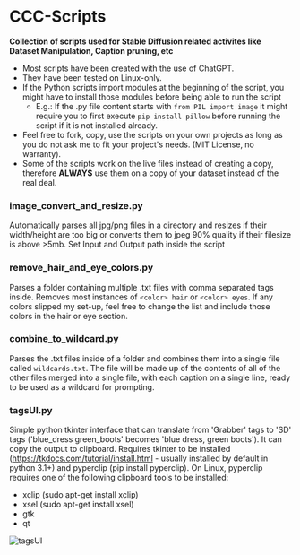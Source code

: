 # CCC-Scripts

**Collection of scripts used for Stable Diffusion related activites like Dataset Manipulation, Caption pruning, etc**
* Most scripts have been created with the use of ChatGPT.
* They have been tested on Linux-only.
* If the Python scripts import modules at the beginning of the script, you might have to install those modules before being able to run the script
    * E.g.: If the .py file content starts with `from PIL import image` it might require you to first execute `pip install pillow` before running the script if it is not installed already.
* Feel free to fork, copy, use the scripts on your own projects as long as you do not ask me to fit your project's needs. (MIT License, no warranty).
* Some of the scripts work on the live files instead of creating a copy, therefore **ALWAYS** use them on a copy of your dataset instead of the real deal.

### **image_convert_and_resize.py**
Automatically parses all jpg/png files in a directory and resizes if their width/height are too big or converts them to jpeg 90% quality if their filesize is above >5mb. Set Input and Output path inside the script
### **remove_hair_and_eye_colors.py**
Parses a folder containing multiple .txt files with comma separated tags inside. Removes most instances of `<color> hair` or `<color> eyes`. If any colors slipped my set-up, feel free to change the list and include those colors in the hair or eye section.
### **combine_to_wildcard.py**
Parses the .txt files inside of a folder and combines them into a single file called `wildcards.txt`. The file will be made up of the contents of all of the other files merged into a single file, with each caption on a single line, ready to be used as a wildcard for prompting.
### **tagsUI.py**
Simple python tkinter interface that can translate from 'Grabber' tags to 'SD' tags ('blue_dress green_boots' becomes 'blue dress, green boots'). It can copy the output to clipboard.
Requires tkinter to be installed (https://tkdocs.com/tutorial/install.html - usually installed by default in python 3.1+) and pyperclip (pip install pyperclip). 
On Linux, pyperclip requires one of the following clipboard tools to be installed:
   * xclip (sudo apt-get install xclip)
   * xsel (sudo apt-get install xsel)
   * gtk
   * qt
     
![tagsUI](https://github.com/CCC-anon/CCC-Scripts/assets/163057682/18e2ea79-3336-411a-a78b-d4c55dad5847)
